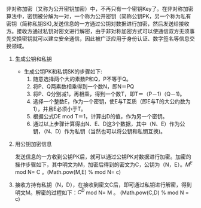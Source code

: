 非对称加密（又称为公开密钥加密）中，不再只有一个密钥Key了。在非对称加密算法中，密钥被分解为一对，一个称为公开密钥（简称公钥PK，另一个称为私有密钥（简称私钥SK),发送信息的一方通过公钥对数据进行加密，然后发送给接收方。接收方通过私钥对密文进行解密，由于非对称加密方式可以使通信双方无须事先交换密钥就可以建立安全通信，因此被广泛应用于身份认证、数字签名等信息交换领域。

1. 生成公钥和私钥
   - 生成公钥PK和私钥SK的步骤如下:
     1. 随意选择两个大的素数P和Q，P不等于Q。
     2. 将P、Q两素数相乘得到一个数N，即N＝PQ
     3. 将P、Q分别减1，再相乘，得到一个数T，即T＝（P－1)（Q－1)。
     4. 选择一个整数E，作为一个密钥，使E与T互质（即E与T的大公约数为1），并且E必须小于T。
     5. 根据公式DE mod T＝1，计算出D的值，作为另一个密钥。
     6. 通过以上步骤计算得出N、E、D这3个数据，其中（N、E）作为公钥，（N、D）作为私钥（当然也可以将公钥和私钥互换)。 
2. 用公钥加密信息
   
   发送信息的一方收到公钥PK后，就可以通过公钥PK对数据进行加密。加密的操作步骤如下，其中明文为M，加密后得到的密文为C，公钥为（N，E）。$M^E$ mod N= C 。(Math.pow(M,E) % mod  N= c)

3. 接收方持有私钥（N，D），在接收到密文C后，即可通过私钥进行解密，得到明文M。解密的过程如下：$C^D$ mod N= M 。 (Math.pow(C,D) % mod N = c)

